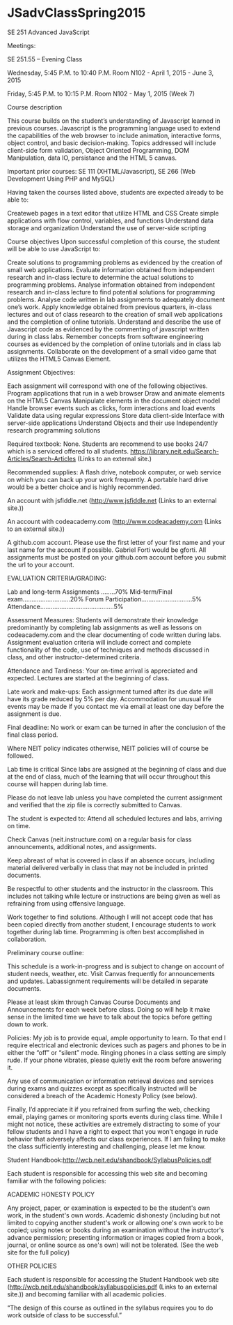 # JSadvClassSpring2015

SE 251 Advanced JavaScript
   

Meetings:

SE 251.55 – Evening Class

Wednesday, 5:45 P.M. to 10:40 P.M. Room N102 - April 1, 2015 - June 3, 2015

Friday, 5:45 P.M. to 10:15 P.M. Room N102 - May 1, 2015 (Week 7)


Course description

This course builds on the student’s understanding of Javascript learned in 
previous courses. Javascript is the programming language used to extend the 
capabilities of the web browser to include animation, interactive forms, object 
control, and basic decision-making. Topics addressed will include client-side 
form validation, Object Oriented Programming, DOM Manipulation, data IO, 
persistance and the HTML 5 canvas.


 

Important prior courses: SE 111 (XHTML/Javascript), SE 266 (Web Development 
Using PHP and MySQL)

Having taken the courses listed above, students are expected already to be able to:

Createweb pages in a text editor that utilize HTML and CSS
Create simple applications with flow control, variables, and functions
Understand data storage and organization
Understand the use of server-side scripting

 

Course objectives
Upon successful completion of this course, the student will be able to use 
JavaScript to:

Create solutions to programming problems as evidenced by the creation of small 
web applications.
Evaluate information obtained from independent research and in-class lecture to 
determine the actual solutions to programming problems.
Analyse information obtained from independent research and in-class lecture to 
find potential solutions for programming problems.
Analyse code written in lab assignments to adequately document one’s work.
Apply knowledge obtained from previous quarters, in-class lectures and out of 
class research to the creation of small web applications and the completion of 
online tutorials.
Understand and describe the use of Javascript code as evidenced by the 
commenting of javascript written during in class labs.
Remember concepts from software engineering courses as evidenced by the 
completion of online tutorials and in class lab assignments.
Collaborate on the development of a small video game that utilizes the HTML5 
Canvas Element.

Assignment Objectives:
 
Each assignment will correspond with one of the following objectives.
Program applications that run in a web browser
Draw and animate elements on the HTML5 Canvas
Manipulate elements in the document object model
Handle browser events such as clicks, form interactions and load events
Validate data using regular expressions
Store data client-side
Interface with server-side applications
Understand Objects and their use
Independently research programming solutions

Required textbook:
None. Students are recommend to use books 24/7 which is a serviced offered to 
all students.
https://library.neit.edu/Search-Articles/Search-Articles (Links to an external 
site.)

Recommended supplies:
A flash drive, notebook computer, or web service on which you can back up your 
work frequently.  A portable hard drive would be a better choice and is highly 
recommended.

An account with jsfiddle.net (http://www.jsfiddle.net (Links to an external site.))

An account with codeacademy.com (http://www.codeacademy.com (Links to an external site.))

A github.com account.  Please use the first letter of your first name and your 
last name for the account if possible. Gabriel Forti would be gforti.  All 
assignments must be posted on your github.com account before you submit the url 
to your account.

 

EVALUATION CRITERIA/GRADING:

Lab and long-term Assignments ........70%
Mid-term/Final exam...........................20%
Forum Participation.............................5%
Attendance..........................................5%
  

Assessment Measures:
Students will demonstrate their knowledge predominantly by completing lab 
assignments as well as lessons on codeacademy.com and the clear documenting of 
code written during labs. Assignment evaluation criteria will include correct 
and complete functionality of the code, use of techniques and methods discussed 
in class, and other instructor-determined criteria.

Attendance and Tardiness:
Your on-time arrival is appreciated and expected.
Lectures are started at the beginning of class.

Late work and make-ups:
Each assignment turned after its due date will have its grade reduced by 5% per 
day. Accommodation for unusual life events may be made if you contact me via 
email at least one day before the assignment is due.

Final deadline: No work or exam can be turned in after the conclusion of the 
final class period.

Where NEIT policy indicates otherwise, NEIT policies will of course be followed.

Lab time is critical
Since labs are assigned at the beginning of class and due at the end of class, 
much of the learning that will occur throughout this course will happen during 
lab time.

Please do not leave lab unless you have completed the current assignment and 
verified that the zip file is correctly submitted to Canvas.

 

The student is expected to:
Attend all scheduled lectures and labs, arriving on time.

Check Canvas (neit.instructure.com) on a regular basis for class announcements, 
additional notes, and assignments.

Keep abreast of what is covered in class if an absence occurs, including 
material delivered verbally in class that may not be included in printed documents.

Be respectful to other students and the instructor in the classroom. This 
includes not talking while lecture or instructions are being given as well as 
refraining from using offensive language.

Work together to find solutions. Although I will not accept code that has been 
copied directly from another student, I encourage students to work together 
during lab time. Programming is often best accomplished in collaboration.

Preliminary course outline:

This schedule is a work-in-progress and is subject to change on account of 
student needs, weather, etc. Visit Canvas frequently for announcements and 
updates. Labassignment requirements will be detailed in separate documents.

Please at least skim through Canvas Course Documents and Announcements for each 
week before class. Doing so will help it make sense in the limited time we have 
to talk about the topics before getting down to work.

Policies:
My job is to provide equal, ample opportunity to learn. To that end I require 
electrical and electronic devices such as pagers and phones to be in either the 
“off” or “silent” mode. Ringing phones in a class setting are simply rude. If your 
phone vibrates, please quietly exit the room before answering it.

Any use of communication or information retrieval devices and services during 
exams and quizzes except as specifically instructed will be considered a breach 
of the Academic Honesty Policy (see below).

 Finally, I’d appreciate it if you refrained from surfing the web, checking 
email, playing games or monitoring sports events during class time. While I 
might not notice, these activities are extremely distracting to some of your 
fellow students and I have a right to expect that you won’t engage in rude 
behavior that adversely affects our class experiences. If I am failing to make 
the class sufficiently interesting and challenging, please let me know.

 Student Handbook:http://wcb.neit.edu/shandbook/SyllabusPolicies.pdf

 Each student is responsible for accessing this web site and becoming familiar 
with the following policies:

 

ACADEMIC HONESTY POLICY

Any project, paper, or examination is expected to be the student's own work, in 
the student's own words. Academic dishonesty (including but not limited to 
copying another student's work or allowing one's own work to be copied; using 
notes or books during an examination without the instructor's advance permission; 
presenting information or images copied from a book, journal, or online source 
as one's own) will not be tolerated. (See the web site for the full policy)

  

OTHER POLICIES 

Each student is responsible for accessing the Student Handbook web site 
(http://wcb.neit.edu/shandbook/syllabuspolicies.pdf (Links to an external site.)) 
and becoming familiar with all academic policies.

“The design of this course as outlined in the syllabus requires you to do work 
outside of class to be successful.”
